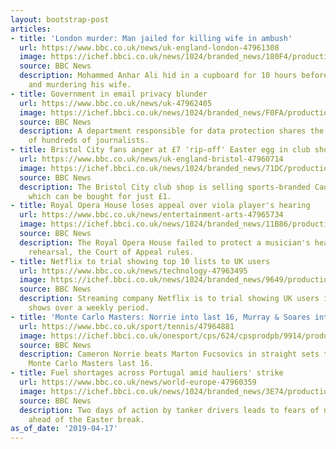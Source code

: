 ```yaml
---
layout: bootstrap-post
articles:
- title: 'London murder: Man jailed for killing wife in ambush'
  url: https://www.bbc.co.uk/news/uk-england-london-47961308
  image: https://ichef.bbci.co.uk/news/1024/branded_news/180F4/production/_106484589_mediaitem106484588.jpg
  source: BBC News
  description: Mohammed Anhar Ali hid in a cupboard for 10 hours before ambushing
    and murdering his wife.
- title: Government in email privacy blunder
  url: https://www.bbc.co.uk/news/uk-47962405
  image: https://ichef.bbci.co.uk/news/1024/branded_news/F0FA/production/_105209616_data.gif
  source: BBC News
  description: A department responsible for data protection shares the personal details
    of hundreds of journalists.
- title: Bristol City fans anger at £7 'rip-off' Easter egg in club shop
  url: https://www.bbc.co.uk/news/uk-england-bristol-47960714
  image: https://ichef.bbci.co.uk/news/1024/branded_news/71DC/production/_106484192_untitled-1.jpg
  source: BBC News
  description: The Bristol City club shop is selling sports-branded Cadbury's eggs
    which can be bought for just £1.
- title: Royal Opera House loses appeal over viola player's hearing
  url: https://www.bbc.co.uk/news/entertainment-arts-47965734
  image: https://ichef.bbci.co.uk/news/1024/branded_news/11B86/production/_89028527_89027146.jpg
  source: BBC News
  description: The Royal Opera House failed to protect a musician's hearing during
    rehearsal, the Court of Appeal rules.
- title: Netflix to trial showing top 10 lists to UK users
  url: https://www.bbc.co.uk/news/technology-47963495
  image: https://ichef.bbci.co.uk/news/1024/branded_news/9649/production/_105237483_netflix2.jpg
  source: BBC News
  description: Streaming company Netflix is to trial showing UK users its most-watched
    shows over a weekly period.
- title: 'Monte Carlo Masters: Norrie into last 16, Murray & Soares into doubles quarter-finals'
  url: https://www.bbc.co.uk/sport/tennis/47964881
  image: https://ichef.bbci.co.uk/onesport/cps/624/cpsprodpb/9914/production/_106488193_norrie_getty.jpg
  source: BBC News
  description: Cameron Norrie beats Marton Fucsovics in straight sets to reach the
    Monte Carlo Masters last 16.
- title: Fuel shortages across Portugal amid hauliers' strike
  url: https://www.bbc.co.uk/news/world-europe-47960359
  image: https://ichef.bbci.co.uk/news/1024/branded_news/3E74/production/_106488951_gettyimages-1137685294.jpg
  source: BBC News
  description: Two days of action by tanker drivers leads to fears of nationwide disruption
    ahead of the Easter break.
as_of_date: '2019-04-17'
---
```


